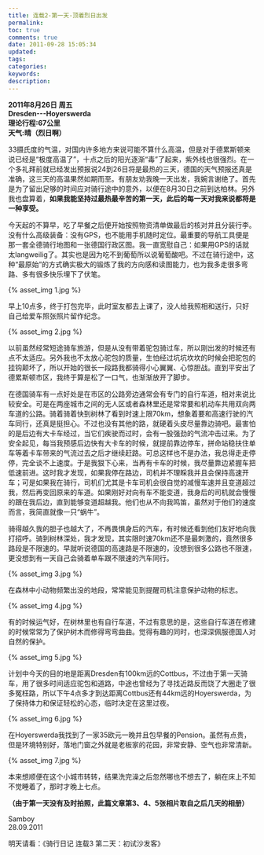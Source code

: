 ```yaml
---
title: 连载2-第一天-顶着烈日出发
permalink: 
toc: true
comments: true
date: 2011-09-28 15:05:34
updated:
tags:
categories:
keywords:
description:
---
```

**2011年8月26日 周五   
Dresden---Hoyerswerda     
理论行程:67公里    
天气:晴（烈日啊）**

33摄氏度的气温，对国内许多地方来说可能不算什么高温，但是对于德累斯顿来说已经是“极度高温了”，十点之后的阳光逐渐“毒”了起来，紫外线也很强烈。在一个多礼拜前就已经发出预报说24到26日将是最热的三天，德国的天气预报还真是准确，这三天的高温果然如期而至。有朋友劝我晚一天出发，我婉言谢绝了。首先是为了留出足够的时间应对骑行途中的意外，以便在8月30日之前到达柏林。另外我也盘算着，**如果我能坚持过最热最辛苦的第一天，此后的每一天对我来说都将是一种享受。**  

今天起的不算早，吃了早餐之后便开始按照物资清单做最后的核对并且分装行李。没有什么高级装备：没有GPS，也不能用手机随时定位。最重要的导航工具便是那一套全德骑行地图和一张德国行政区图。我一直宽慰自己：如果用GPS的话就太langweilig了。其实也是因为吃不到葡萄所以说葡萄酸吧。不过在骑行途中，这种“最原始”的方式确实极大的锻炼了我的方向感和读图能力，也为我多走很多弯路、多有很多快乐埋下了伏笔。  

{% asset_img 1.jpg %}

早上10点多，终于打包完毕，此时室友都去上课了，没人给我照相和送行，只好自己给爱车照张照片留作纪念。  

{% asset_img 2.jpg %}

以前虽然经常短途骑车旅游，但是从没有带着驼包骑过车，所以刚出发的时候还有点不太适应。另外我也不太放心驼包的质量，生怕经过坑坑坎坎的时候会把驼包的挂钩颠坏了，所以开始的很长一段路我都骑得小心翼翼、心惊胆战。直到平安出了德累斯顿市区，我终于算是松了一口气，也渐渐放开了脚步。  

在德国骑车有一点好处是在市区的公路旁边通常会有专门的自行车道，相对来说比较安全。可是在两座城市之间的无人区或者森林里还是常常要和机动车共用双向两车道的公路。骑着骑着快到树林了看到时速上限70km，想象着要和高速行驶的汽车同行，还真是挺担心。不过也没有其他的路，就硬着头皮尽量靠边骑吧。最害怕的是后边有大卡车经过，当它们疾驶而过时，会有一股强劲的气流冲击过来。为了安全起见，每当我预感后边快有大卡车的时候，就提前靠边停车，拼命站稳扶住单车等着卡车带来的气流过去之后才继续赶路。可总这样也不是办法，我总得走走停停，完全谈不上速度。于是我狠下心来，当再有卡车的时候，我尽量靠边紧握车把低速前进。这时我才发现，如果我停在路边，司机并不理睬我并且会保持高速开车；可是如果我在骑行，司机们尤其是卡车司机会很自觉的减慢车速并且变道超过我，然后再变回原来的车道。如果刚好对向有车不能变道，我身后的司机就会慢慢的跟在我后边，直到能够变道超越我。他们也从不向我鸣笛，虽然对于他们的速度而言，我简直就像一只“蜗牛”。  

骑得越久我的胆子也越大了，不再畏惧身后的汽车，有时候还看到他们友好地向我打招呼。骑到树林深处，我才发现，其实限时速70km还不是最刺激的，竟然很多路段是不限速的。早就听说德国的高速路是不限速的，没想到很多公路也不限速，更没想到有一天自己会骑着单车跟不限速的汽车同行。  

{% asset_img 3.jpg %}

在森林中小动物频繁出没的地段，常常能见到提醒司机注意保护动物的标志。  

{% asset_img 4.jpg %}

有的时候运气好，在树林里也有自行车道，不过有意思的是，这些自行车道在修建的时候常常为了保护树木而修得弯弯曲曲。觉得有趣的同时，也深深佩服德国人对自然的保护。            

{% asset_img 5.jpg %}

计划中今天的目的地是距离Dresden有100km远的Cottbus，不过由于第一天骑车，用了很多时间适应驼包和道路，中途也曾经为了寻找近路反而饶了大圈走了很多冤枉路，所以下午4点多才到达距离Cottbus还有44km远的Hoyerswerda，为了保持体力和保证轻松的心态，临时决定在这里过夜。  

{% asset_img 6.jpg %}

在Hoyerswerda我找到了一家35欧元一晚并且包早餐的Pension。虽然有点贵，但是环境特别好，落地门窗之外就是老板家的花园，非常安静、空气也非常清新。  

{% asset_img 7.jpg %}

本来想顺便在这个小城市转转，结果洗完澡之后忽然哪也不想去了，躺在床上不知不觉睡着了，那时才晚上七点。  

**（由于第一天没有及时拍照，此篇文章第3、4、5张相片取自之后几天的相册）**  

Samboy  
28.09.2011 

明天请看：《骑行日记 连载3 第二天：初试沙发客》
